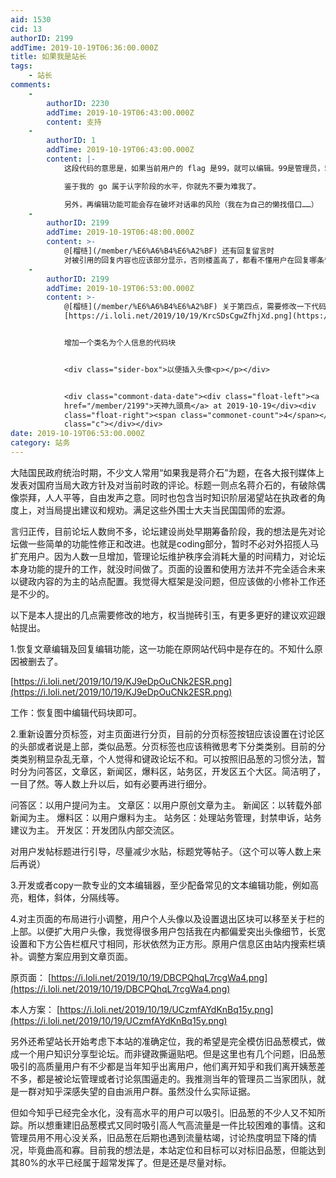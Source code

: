 ```yaml
---
aid: 1530
cid: 13
authorID: 2199
addTime: 2019-10-19T06:36:00.000Z
title: 如果我是站长
tags:
    - 站长
comments:
    -
        authorID: 2230
        addTime: 2019-10-19T06:43:00.000Z
        content: 支持
    -
        authorID: 1
        addTime: 2019-10-19T06:43:00.000Z
        content: |-
            这段代码的意思是，如果当前用户的 flag 是99，就可以编辑。99是管理员，5是普通用户。

            鉴于我的 go 属于认字阶段的水平，你就先不要为难我了。

            另外，再编辑功能可能会存在破坏对话串的风险（我在为自己的懒找借口……）
    -
        authorID: 2199
        addTime: 2019-10-19T06:48:00.000Z
        content: >-
            @[榴梿](/member/%E6%A6%B4%E6%A2%BF) 还有回复留言时
            对被引用的回复内容也应该部分显示，否则楼盖高了，都看不懂用户在回复哪条留言。
    -
        authorID: 2199
        addTime: 2019-10-19T06:53:00.000Z
        content: >-
            @[榴梿](/member/%E6%A6%B4%E6%A2%BF) 关于第四点，需要修改一下代码块。
            [https://i.loli.net/2019/10/19/KrcSDsCgwZfhjXd.png](https://i.loli.net/2019/10/19/KrcSDsCgwZfhjXd.png)


            增加一个类名为个人信息的代码块


            <div class="sider-box">以便插入头像<p></p></div>


            <div class="commont-data-date"><div class="float-left"><a
            href="/member/2199">天神九頭鳥</a> at 2019-10-19</div><div
            class="float-right"><span class="commonet-count">4</span></div><div
            class="c"></div></div>
date: 2019-10-19T06:53:00.000Z
category: 站务
---
```


大陆国民政府统治时期，不少文人常用“如果我是蒋介石”为题，在各大报刊媒体上发表对国府当局大政方针及对当前时政的评论。标题一则点名蒋介石的，有破除偶像崇拜，人人平等，自由发声之意。同时也包含当时知识阶层渴望站在执政者的角度上，对当局提出建议和规劝。满足这些外围士大夫当民国国师的宏源。

言归正传，目前论坛人数尙不多，论坛建设尚处早期筹备阶段，我的想法是先对论坛做一些简单的功能性修正和改进。也就是coding部分，暂时不必对外招揽人马扩充用户。因为人数一旦增加，管理论坛维护秩序会消耗大量的时间精力，对论坛本身功能的提升的工作，就没时间做了。页面的设置和使用方法并不完全适合未来以键政内容的为主的站点配置。我觉得大框架是没问题，但应该做的小修补工作还是不少的。

以下是本人提出的几点需要修改的地方，权当抛砖引玉，有更多更好的建议欢迎跟帖提出。

1.恢复文章编辑及回复编辑功能，这一功能在原网站代码中是存在的。不知什么原因被删去了。

[https://i.loli.net/2019/10/19/KJ9eDpOuCNk2ESR.png](https://i.loli.net/2019/10/19/KJ9eDpOuCNk2ESR.png)

工作：恢复图中编辑代码块即可。

2.重新设置分页标签，对主页面进行分页，目前的分页标签按钮应该设置在讨论区的头部或者说是上部，类似品葱。分页标签也应该稍微思考下分类类别。目前的分类类别稍显杂乱无章，个人觉得和键政论坛不和。可以按照旧品葱的习惯分法，暂时分为问答区，文章区，新闻区，爆料区，站务区，开发区五个大区。简洁明了，一目了然。等人数上升以后，如有必要再进行细分。

问答区：以用户提问为主。 文章区：以用户原创文章为主。 新闻区：以转载外部新闻为主。 爆料区：以用户爆料为主。 站务区：处理站务管理，封禁申诉，站务建议为主。 开发区：开发团队内部交流区。

对用户发帖标题进行引导，尽量减少水贴，标题党等帖子。（这个可以等人数上来后再说）

3.开发或者copy一款专业的文本编辑器，至少配备常见的文本编辑功能，例如高亮，粗体，斜体，分隔线等。

4.对主页面的布局进行小调整，用户个人头像以及设置退出区块可以移至关于栏的上部。以便扩大用户头像，我觉得很多用户包括我在内都偏爱突出头像细节，长宽设置和下方公告栏框尺寸相同，形状依然为正方形。原用户信息区由站内搜索栏填补。调整方案应用到文章页面。

原页面： [https://i.loli.net/2019/10/19/DBCPQhqL7rcgWa4.png](https://i.loli.net/2019/10/19/DBCPQhqL7rcgWa4.png)

本人方案： [https://i.loli.net/2019/10/19/UCzmfAYdKnBq15y.png](https://i.loli.net/2019/10/19/UCzmfAYdKnBq15y.png)

另外还希望站长开始考虑下本站的准确定位，我的希望是完全模仿旧品葱模式，做成一个用户知识分享型论坛。而非键政撕逼贴吧。但是这里也有几个问题，旧品葱吸引的高质量用户有不少都是当年知乎出离用户，他们离开知乎和我们离开姨葱差不多，都是被论坛管理或者讨论氛围逼走的。我推测当年的管理员二当家团队，就是一群对知乎深感失望的自由派用户群。虽然没什么实际证据。

但如今知乎已经完全水化，没有高水平的用户可以吸引。旧品葱的不少人又不知所踪。所以想重建旧品葱模式又同时吸引高人气高流量是一件比较困难的事情。这和管理员用不用心没关系，旧品葱在后期也遇到流量枯竭，讨论热度明显下降的情况，毕竟曲高和寡。目前我的想法是，本站定位和目标可以对标旧品葱，但能达到其80%的水平已经属于超常发挥了。但是还是尽量对标。
